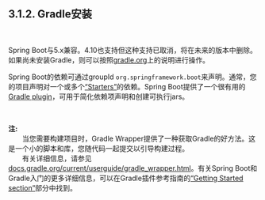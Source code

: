 <h2>3.1.2. Gradle安装</h2><br>

Spring Boot与5.x兼容。4.10也支持但这种支持已取消，将在未来的版本中删除。如果尚未安装Gradle，则可以按照[gradle.org](https://gradle.org/)上的说明进行操作。

Spring Boot的依赖可通过groupId ```org.springframework.boot```来声明。通常，您的项目声明对一个或多个[“Starters”](https://docs.spring.io/spring-boot/docs/current/reference/html/using-spring-boot.html#using-boot-starter)的依赖。Spring Boot提供了一个很有用的[Gradle plugin](https://docs.spring.io/spring-boot/docs/current/reference/html/build-tool-plugins.html#build-tool-plugins-gradle-plugin)，可用于简化依赖项声明和创建可执行jars。




<br>

<b>注:</b><br>
&emsp;&emsp;当您需要构建项目时，Gradle Wrapper提供了一种获取Gradle的好方法。这是一个小的脚本和库，您随代码一起提交以引导构建过程。<br>
&emsp;&emsp;有关详细信息，请参见[docs.gradle.org/current/userguide/gradle_wrapper.html](docs.gradle.org/current/userguide/gradle_wrapper.html)。有关Spring Boot和Gradle入门的更多详细信息，可以在Gradle插件参考指南的[“Getting Started section”](https://docs.spring.io/spring-boot/docs/2.2.1.RELEASE/gradle-plugin/reference/html//#getting-started)部分中找到。
